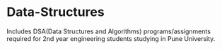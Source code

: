 # Data-Structures
Includes DSA(Data Structures and Algorithms) programs/assignments required for 2nd year engineering students studying in Pune University.
